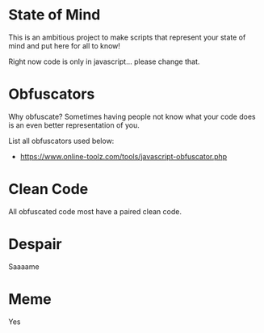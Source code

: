 # State of Mind
This is an ambitious project to make scripts that represent your state of mind and put here for all to know!

Right now code is only in javascript... please change that.

# Obfuscators
Why obfuscate? Sometimes having people not know what your code does is an even better representation of you.

List all obfuscators used below:
* https://www.online-toolz.com/tools/javascript-obfuscator.php

# Clean Code
All obfuscated code most have a paired clean code.

# Despair
Saaaame

# Meme
Yes
